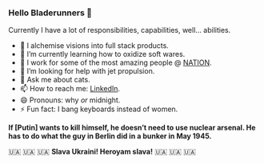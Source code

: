 ### Hello Bladerunners 👋

Currently I have a lot of responsibilities, capabilities, well... abilities.

- 🔭 I alchemise visions into full stack products.
- 🌱 I’m currently learning how to oxidize soft wares.
- 👯 I work for some of the most amazing people @ [NATION](https://nation.io).
- 🤔 I’m looking for help with jet propulsion.
- 💬 Ask me about cats.
- 📫 How to reach me: [LinkedIn](https://www.linkedin.com/in/whymidnight).
- 😄 Pronouns: why _or_ midnight.
- ⚡ Fun fact: I bang keyboards instead of women.

**If [Putin] wants to kill himself, he doesn’t need to use nuclear arsenal. He has to do what the guy in Berlin did in a bunker in May 1945.**

 🇺🇦 🇺🇦 🇺🇦 **Slava Ukraini! Heroyam slava!** 🇺🇦 🇺🇦 🇺🇦
